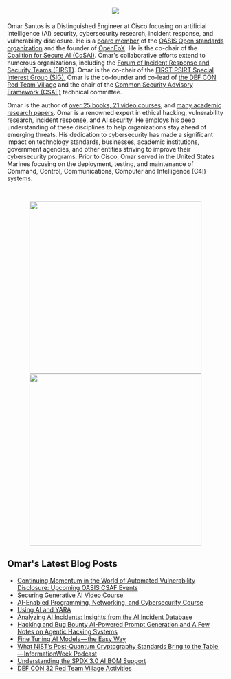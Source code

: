 <h1 align="center">
  <a href="https://git.io/typing-svg">
    <img src="https://readme-typing-svg.herokuapp.com/?lines=Welcome%20to%20Omar's%20corner.&center=true&size=25">
  </a>
</h1>

Omar Santos is a Distinguished Engineer at Cisco focusing on artificial intelligence (AI) security, cybersecurity research, incident response, and vulnerability disclosure. He is a [board member](https://www.oasis-open.org/board/) of the [OASIS Open standards organization](https://www.oasis-open.org/) and the founder of [OpenEoX](https://openeox.org/). He is the co-chair of the [Coalition for Secure AI (CoSAI)](https://www.coalitionforsecureai.org/). Omar's collaborative efforts extend to numerous organizations, including the [Forum of Incident Response and Security Teams (FIRST)](https://www.first.org/). Omar is the co-chair of the [FIRST PSIRT Special Interest Group (SIG).](https://www.first.org/global/sigs/psirt/) Omar is the co-founder and co-lead of [the DEF CON Red Team Village](https://redteamvillage.io/core.html) and the chair of the [Common Security Advisory Framework (CSAF)](https://oasis-open.github.io/csaf-documentation/) technical committee. 

Omar is the author of [over 25 books, 21 video courses](https://www.pearsonitcertification.com/search/index.aspx?query=omar+santos), and [many academic research papers](https://www.researchgate.net/profile/Omar_Santos3). Omar is a renowned expert in ethical hacking, vulnerability research, incident response, and AI security. He employs his deep understanding of these disciplines to help organizations stay ahead of emerging threats. His dedication to cybersecurity has made a significant impact on technology standards, businesses, academic institutions, government agencies, and other entities striving to improve their cybersecurity programs. Prior to Cisco, Omar served in the United States Marines focusing on the deployment, testing, and maintenance of Command, Control, Communications, Computer and Intelligence (C4I) systems.

<br>
<p align = "center">
  <img src = "https://github-readme-stats.vercel.app/api?username=santosomar&show_icons=true&theme=dark" width = 400>
  <img src = "https://github-readme-streak-stats.herokuapp.com/?user=santosomar&theme=dark&hide_border=true" width = 400>
</p>


## Omar's Latest Blog Posts
<!-- BLOG-POST-LIST:START -->
- [Continuing Momentum in the World of Automated Vulnerability Disclosure: Upcoming OASIS CSAF Events](https://santosomar.medium.com/continuing-momentum-in-the-world-of-automated-vulnerability-disclosure-upcoming-oasis-csaf-events-cdb06aea47a9?source=rss-fc39e28d7e52------2)
- [Securing Generative AI Video Course](https://santosomar.medium.com/securing-generative-ai-video-course-91b9383f9d7a?source=rss-fc39e28d7e52------2)
- [AI-Enabled Programming, Networking, and Cybersecurity Course](https://santosomar.medium.com/ai-enabled-programming-networking-and-cybersecurity-course-b93b4d4af814?source=rss-fc39e28d7e52------2)
- [Using AI and YARA](https://santosomar.medium.com/using-ai-and-yara-e932a0f1a272?source=rss-fc39e28d7e52------2)
- [Analyzing AI Incidents: Insights from the AI Incident Database](https://santosomar.medium.com/analyzing-ai-incidents-insights-from-the-ai-incident-database-c472f5a3a49b?source=rss-fc39e28d7e52------2)
- [Hacking and Bug Bounty AI-Powered Prompt Generation and A Few Notes on Agentic Hacking Systems](https://santosomar.medium.com/hacking-and-bug-bounty-ai-powered-prompt-generation-and-a-few-notes-on-hacking-agentic-systems-a569e4511199?source=rss-fc39e28d7e52------2)
- [Fine Tuning AI Models — the Easy Way](https://santosomar.medium.com/fine-tuning-ai-models-the-easy-way-4a2e7d00cdee?source=rss-fc39e28d7e52------2)
- [What NIST’s Post-Quantum Cryptography Standards Bring to the Table — InformationWeek Podcast](https://santosomar.medium.com/what-nists-post-quantum-cryptography-standards-bring-to-the-table-informationweek-podcast-d399e22a0167?source=rss-fc39e28d7e52------2)
- [Understanding the SPDX 3.0 AI BOM Support](https://santosomar.medium.com/understanding-the-spdx-3-0-ai-bom-support-7f3dbdd28345?source=rss-fc39e28d7e52------2)
- [DEF CON 32 Red Team Village Activities](https://santosomar.medium.com/def-con-32-red-team-village-activities-e4e20895df37?source=rss-fc39e28d7e52------2)
<!-- BLOG-POST-LIST:END -->


